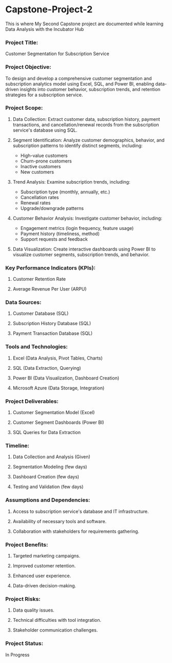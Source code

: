 # Capstone-Project-2
This is where My Second Capstone project are documented  while learning Data Analysis with the Incubator Hub


### Project Title:
Customer Segmentation for Subscription Service


### Project Objective:

To design and develop a comprehensive customer segmentation and subscription analytics model using Excel, SQL, and Power BI, enabling data-driven insights into customer behavior, subscription trends, and retention strategies for a subscription service.


### Project Scope:

1. Data Collection: Extract customer data, subscription history, payment transactions, and cancellation/renewal records from the subscription service's database using SQL.

2. Segment Identification: Analyze customer demographics, behavior, and subscription patterns to identify distinct segments, including:

    - High-value customers
    - Churn-prone customers
    - Inactive customers
    - New customers

3. Trend Analysis: Examine subscription trends, including:

    - Subscription type (monthly, annually, etc.)
    - Cancellation rates
    - Renewal rates
    - Upgrade/downgrade patterns

4. Customer Behavior Analysis: Investigate customer behavior, including:

    - Engagement metrics (login frequency, feature usage)
    - Payment history (timeliness, method)
    - Support requests and feedback

5. Data Visualization: Create interactive dashboards using Power BI to visualize customer segments, subscription trends, and behavior.



### Key Performance Indicators (KPIs):

1. Customer Retention Rate

2. Average Revenue Per User (ARPU)



### Data Sources:

1. Customer Database (SQL)

2. Subscription History Database (SQL)

3. Payment Transaction Database (SQL)


### Tools and Technologies:

1. Excel (Data Analysis, Pivot Tables, Charts)

2. SQL (Data Extraction, Querying)

3. Power BI (Data Visualization, Dashboard Creation)

1. Microsoft Azure (Data Storage, Integration)

### Project Deliverables:

1. Customer Segmentation Model (Excel)

2. Customer Segment Dashboards (Power BI)

3. SQL Queries for Data Extraction



### Timeline:

1. Data Collection and Analysis (Given)

1. Segmentation Modeling (few days)

2. Dashboard Creation (few days)

3. Testing and Validation (few days)



### Assumptions and Dependencies:

1. Access to subscription service's database and IT infrastructure.

2. Availability of necessary tools and software.

3. Collaboration with stakeholders for requirements gathering.
   

### Project Benefits:

1. Targeted marketing campaigns.

2. Improved customer retention.

3. Enhanced user experience.

4. Data-driven decision-making.
   

### Project Risks:

1. Data quality issues.

2. Technical difficulties with tool integration.

3. Stakeholder communication challenges.



### Project Status:
In Progress



